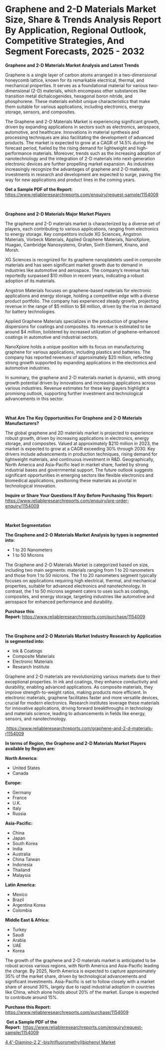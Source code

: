 <p><h1>Graphene and 2-D Materials Market Size, Share & Trends Analysis Report By Application, Regional Outlook, Competitive Strategies, And Segment Forecasts, 2025 - 2032</h1></p><p><strong>Graphene and 2-D Materials Market Analysis and Latest Trends</strong></p>
<p><p>Graphene is a single layer of carbon atoms arranged in a two-dimensional honeycomb lattice, known for its remarkable electrical, thermal, and mechanical properties. It serves as a foundational material for various two-dimensional (2-D) materials, which encompass other substances like transition metal dichalcogenides, hexagonal boron nitride, and phosphorene. These materials exhibit unique characteristics that make them suitable for various applications, including electronics, energy storage, sensors, and composites.</p><p>The Graphene and 2-D Materials Market is experiencing significant growth, driven by expanding applications in sectors such as electronics, aerospace, automotive, and healthcare. Innovations in material synthesis and processing techniques are also facilitating the development of advanced products. The market is expected to grow at a CAGR of 14.5% during the forecast period, fueled by the rising demand for lightweight and high-performance materials. Moreover, trends such as the increasing adoption of nanotechnology and the integration of 2-D materials into next-generation electronic devices are further propelling market expansion. As industries increasingly recognize the advantages of graphene and 2-D materials, investments in research and development are expected to surge, paving the way for new applications and product lines in the coming years.</p></p>
<p><strong>Get a Sample PDF of the Report:&nbsp;</strong> <a href="https://www.reliableresearchreports.com/enquiry/request-sample/1154009?utm_campaign=3265&utm_medium=2&utm_source=Github&utm_content=ia&utm_term=26032025&utm_id=graphene-and-2-d-materials">https://www.reliableresearchreports.com/enquiry/request-sample/1154009</a></p>
<p>&nbsp;</p>
<p><strong>Graphene and 2-D Materials Major Market Players</strong></p>
<p><p>The graphene and 2-D materials market is characterized by a diverse set of players, each contributing to various applications, ranging from electronics to energy storage. Key competitors include XG Sciences, Angstron Materials, Vorbeck Materials, Applied Graphene Materials, NanoXplore, Huagao, Cambridge Nanosystems, Grafen, Sixth Element, Knano, and Morsh.</p><p>XG Sciences is recognized for its graphene nanoplatelets used in composite materials and has seen significant market growth due to demand in industries like automotive and aerospace. The company’s revenue has reportedly surpassed $10 million in recent years, indicating a robust adoption of its materials.</p><p>Angstron Materials focuses on graphene-based materials for electronic applications and energy storage, holding a competitive edge with a diverse product portfolio. The company has experienced steady growth, projecting revenue in the range of $5 million to $8 million, driven by the rise in demand for battery technologies.</p><p>Applied Graphene Materials specializes in the production of graphene dispersions for coatings and composites. Its revenue is estimated to be around $4 million, bolstered by increased utilization of graphene-enhanced coatings in automotive and industrial sectors.</p><p>NanoXplore holds a unique position with its focus on manufacturing graphene for various applications, including plastics and batteries. The company has reported revenues of approximately $20 million, reflecting strong growth supported by expanding applications in the electronics and automotive industries.</p><p>In summary, the graphene and 2-D materials market is dynamic, with strong growth potential driven by innovations and increasing applications across various industries. Revenue estimates for these key players highlight a promising outlook, supporting further investment and technological advancements in this sector.</p></p>
<p>&nbsp;</p>
<p><strong>What Are The Key Opportunities For Graphene and 2-D Materials Manufacturers?</strong></p>
<p><p>The global graphene and 2D materials market is projected to experience robust growth, driven by increasing applications in electronics, energy storage, and composites. Valued at approximately $210 million in 2023, the market is expected to grow at a CAGR exceeding 30% through 2030. Key drivers include advancements in production techniques, rising demand for lightweight materials, and continuous investment in R&D. Geographically, North America and Asia-Pacific lead in market share, fueled by strong industrial bases and governmental support. The future outlook suggests significant opportunities in emerging sectors like flexible electronics and biomedical applications, positioning these materials as pivotal in technological innovation.</p></p>
<p><strong>Inquire or Share Your Questions If Any Before Purchasing This Report:</strong> <a href="https://www.reliableresearchreports.com/enquiry/pre-order-enquiry/1154009?utm_campaign=3265&utm_medium=2&utm_source=Github&utm_content=ia&utm_term=26032025&utm_id=graphene-and-2-d-materials">https://www.reliableresearchreports.com/enquiry/pre-order-enquiry/1154009</a></p>
<p>&nbsp;</p>
<p><strong>Market Segmentation</strong></p>
<p><strong>The Graphene and 2-D Materials Market Analysis by types is segmented into:</strong></p>
<p><ul><li>1 to 20 Nanometers</li><li>1 to 50 Microns</li></ul></p>
<p><p>The Graphene and 2-D Materials Market is categorized based on size, including two main segments: materials ranging from 1 to 20 nanometers and those from 1 to 50 microns. The 1 to 20 nanometers segment typically focuses on applications requiring high electrical, thermal, and mechanical properties, suitable for advanced electronics and nanotechnology. In contrast, the 1 to 50 microns segment caters to uses such as coatings, composites, and energy storage, targeting industries like automotive and aerospace for enhanced performance and durability.</p></p>
<p><strong>Purchase this Report:&nbsp;</strong><a href="https://www.reliableresearchreports.com/purchase/1154009?utm_campaign=3265&utm_medium=2&utm_source=Github&utm_content=ia&utm_term=26032025&utm_id=graphene-and-2-d-materials">https://www.reliableresearchreports.com/purchase/1154009</a></p>
<p>&nbsp;</p>
<p><strong>The Graphene and 2-D Materials Market Industry Research by Application is segmented into:</strong></p>
<p><ul><li>Ink & Coatings</li><li>Composite Materials</li><li>Electronic Materials</li><li>Research Institute</li></ul></p>
<p><p>Graphene and 2-D materials are revolutionizing various markets due to their exceptional properties. In ink and coatings, they enhance conductivity and durability, enabling advanced applications. As composite materials, they improve strength-to-weight ratios, making products more efficient. In electronic materials, graphene facilitates faster and more versatile devices, crucial for modern electronics. Research institutes leverage these materials for innovative applications, driving forward breakthroughs in technology and materials science, leading to advancements in fields like energy, sensors, and nanotechnology.</p></p>
<p><a href="https://www.reliableresearchreports.com/graphene-and-2-d-materials-r1154009?utm_campaign=3265&utm_medium=2&utm_source=Github&utm_content=ia&utm_term=26032025&utm_id=graphene-and-2-d-materials">&nbsp;https://www.reliableresearchreports.com/graphene-and-2-d-materials-r1154009</a></p>
<p><strong>In terms of Region, the Graphene and 2-D Materials Market Players available by Region are:</strong></p>
<p>
    <p> <strong> North America: </strong>
        <ul>
            <li>United States</li>
            <li>Canada</li>
        </ul>
        </p> 
    <p> <strong> Europe: </strong>
        <ul>
            <li>Germany</li>
            <li>France</li>
            <li>U.K.</li>
            <li>Italy</li>
            <li>Russia</li>
        </ul>
        </p> 
    <p> <strong> Asia-Pacific: </strong>
        <ul>
            <li>China</li>
            <li>Japan</li>
            <li>South Korea</li>
            <li>India</li>
            <li>Australia</li>
            <li>China Taiwan</li>
            <li>Indonesia</li>
            <li>Thailand</li>
            <li>Malaysia</li>
        </ul>
        </p> 
    <p> <strong> Latin America: </strong>
        <ul>
            <li>Mexico</li>
            <li>Brazil</li>
            <li>Argentina Korea</li>
            <li>Colombia</li>
        </ul>
        </p> 
    <p> <strong> Middle East & Africa: </strong>
        <ul>
            <li>Turkey</li>
            <li>Saudi</li>
            <li>Arabia</li>
            <li>UAE</li>
            <li>Korea</li>
        </ul>
    </p>
    </p>
<p><p>The growth of the graphene and 2-D materials market is anticipated to be robust across various regions, with North America and Asia-Pacific leading the charge. By 2025, North America is expected to capture approximately 35% of the market share, driven by technological advancements and significant investments. Asia-Pacific is set to follow closely with a market share of around 30%, largely due to rapid industrial adoption in countries like China, which alone holds about 20% of the market. Europe is expected to contribute around 15%.</p></p>
<p><strong>Purchase this Report: </strong><a href="https://www.reliableresearchreports.com/purchase/1154009?utm_campaign=3265&utm_medium=2&utm_source=Github&utm_content=ia&utm_term=26032025&utm_id=graphene-and-2-d-materials">https://www.reliableresearchreports.com/purchase/1154009</a></p>
<p>&nbsp;<strong>Get a Sample PDF of the Report:&nbsp;&nbsp;</strong><a href="https://www.reliableresearchreports.com/enquiry/request-sample/1154009?utm_campaign=3265&utm_medium=2&utm_source=Github&utm_content=ia&utm_term=26032025&utm_id=graphene-and-2-d-materials">https://www.reliableresearchreports.com/enquiry/request-sample/1154009</a></p>
<p><strong></strong></p>
<p><p><a href="https://github.com/geyangvayora/Market-Research-Report-List-1/blob/main/44-diamino-22-bistrifluoromethylbiphenyl-market.md?utm_campaign=3265&utm_medium=2&utm_source=Github&utm_content=ia&utm_term=26032025&utm_id=graphene-and-2-d-materials">4,4'-Diamino-2,2'-bis(trifluoromethyl)biphenyl Market</a></p></p>